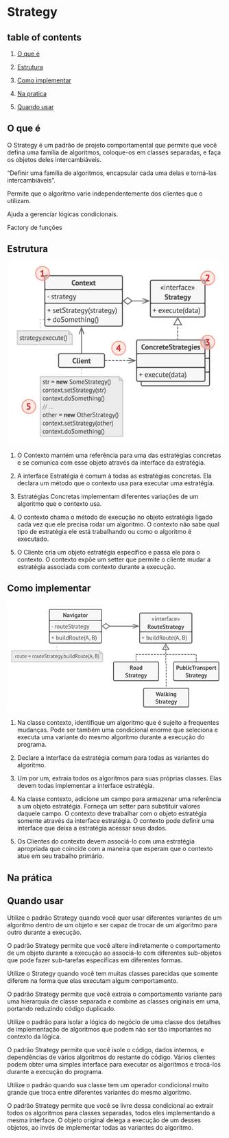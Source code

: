 # Strategy

## table of contents

1. [O que é](#o-que-é)

2. [Estrutura](#estrutura)

3. [Como implementar](#como-implementar)

4. [Na pratica](#na-prática)

5. [Quando usar](#quando-usar)

## O que é

O Strategy é um padrão de projeto comportamental que permite que você defina uma família de algoritmos, coloque-os em classes separadas, e faça os objetos deles intercambiáveis.

“Definir uma família de
algoritmos, encapsular cada uma delas
e torná-las intercambiáveis”.

Permite que o algoritmo varie
independentemente dos clientes que o
utilizam.

Ajuda a gerenciar lógicas condicionais.

Factory de funções

## Estrutura

![alt text](/the-23paterns/imagesmd/SY1.png)



1. O Contexto mantém uma referência para uma das estratégias concretas e se comunica com esse objeto através da interface da estratégia.

1. A interface Estratégia é comum à todas as estratégias concretas. Ela declara um método que o contexto usa para executar uma estratégia.

1. Estratégias Concretas implementam diferentes variações de um algoritmo que o contexto usa.

1. O contexto chama o método de execução no objeto estratégia ligado cada vez que ele precisa rodar um algoritmo. O contexto não sabe qual tipo de estratégia ele está trabalhando ou como o algoritmo é executado.

1. O Cliente cria um objeto estratégia específico e passa ele para o contexto. O contexto expõe um setter que permite o cliente mudar a estratégia associada com contexto durante a execução.


## Como implementar

![alt text](/the-23paterns/imagesmd/SY2.png)



1. Na classe contexto, identifique um algoritmo que é sujeito a frequentes mudanças. Pode ser também uma condicional enorme que seleciona e executa uma variante do mesmo algoritmo durante a execução do programa.

1. Declare a interface da estratégia comum para todas as variantes do algoritmo.

1. Um por um, extraia todos os algoritmos para suas próprias classes. Elas devem todas implementar a interface estratégia.

1. Na classe contexto, adicione um campo para armazenar uma referência a um objeto estratégia. Forneça um setter para substituir valores daquele campo. O contexto deve trabalhar com o objeto estratégia somente através da interface estratégia. O contexto pode definir uma interface que deixa a estratégia acessar seus dados.

1. Os Clientes do contexto devem associá-lo com uma estratégia apropriada que coincide com a maneira que esperam que o contexto atue em seu trabalho primário.


## Na prática

## Quando usar

Utilize o padrão Strategy quando você quer usar diferentes variantes de um algoritmo dentro de um objeto e ser capaz de trocar de um algoritmo para outro durante a execução.

O padrão Strategy permite que você altere indiretamente o comportamento de um objeto durante a execução ao associá-lo com diferentes sub-objetos que pode fazer sub-tarefas específicas em diferentes formas.

Utilize o Strategy quando você tem muitas classes parecidas que somente diferem na forma que elas executam algum comportamento.

O padrão Strategy permite que você extraia o comportamento variante para uma hierarquia de classe separada e combine as classes originais em uma, portando reduzindo código duplicado.

Utilize o padrão para isolar a lógica do negócio de uma classe dos detalhes de implementação de algoritmos que podem não ser tão importantes no contexto da lógica.

O padrão Strategy permite que você isole o código, dados internos, e dependências de vários algoritmos do restante do código. Vários clientes podem obter uma simples interface para executar os algoritmos e trocá-los durante a execução do programa.

Utilize o padrão quando sua classe tem um operador condicional muito grande que troca entre diferentes variantes do mesmo algoritmo.

O padrão Strategy permite que você se livre dessa condicional ao extrair todos os algoritmos para classes separadas, todos eles implementando a mesma interface. O objeto original delega a execução de um desses objetos, ao invés de implementar todas as variantes do algoritmo.
